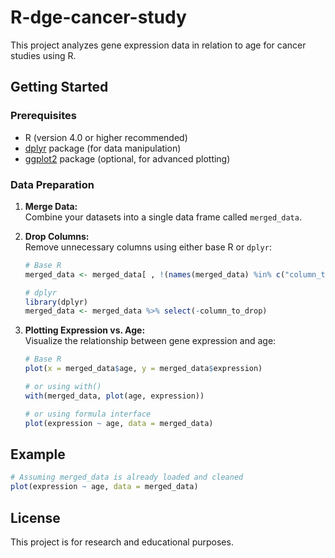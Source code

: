 # R-dge-cancer-study

This project analyzes gene expression data in relation to age for cancer studies using R.

## Getting Started

### Prerequisites

- R (version 4.0 or higher recommended)
- [dplyr](https://cran.r-project.org/web/packages/dplyr/index.html) package (for data manipulation)
- [ggplot2](https://cran.r-project.org/web/packages/ggplot2/index.html) package (optional, for advanced plotting)

### Data Preparation

1. **Merge Data:**  
   Combine your datasets into a single data frame called `merged_data`.

2. **Drop Columns:**  
   Remove unnecessary columns using either base R or `dplyr`:
   ```r
   # Base R
   merged_data <- merged_data[ , !(names(merged_data) %in% c("column_to_drop"))]

   # dplyr
   library(dplyr)
   merged_data <- merged_data %>% select(-column_to_drop)
   ```

3. **Plotting Expression vs. Age:**  
   Visualize the relationship between gene expression and age:
   ```r
   # Base R
   plot(x = merged_data$age, y = merged_data$expression)

   # or using with()
   with(merged_data, plot(age, expression))

   # or using formula interface
   plot(expression ~ age, data = merged_data)
   ```

## Example

```r
# Assuming merged_data is already loaded and cleaned
plot(expression ~ age, data = merged_data)
```

## License

This project is for research and educational purposes.